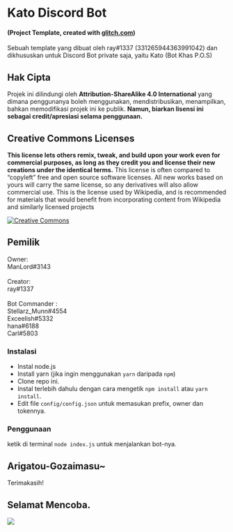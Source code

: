 # Kato Discord Bot 
#### (Project Template, created with [glitch.com](https://glitch.com))

Sebuah template yang dibuat oleh ray#1337 (331265944363991042) dan dikhususkan untuk Discord Bot private saja, yaitu Kato (Bot Khas P.O.S)

## Hak Cipta
Projek ini dilindungi oleh **Attribution-ShareAlike 4.0 International** yang dimana penggunanya boleh menggunakan, mendistribusikan, menampilkan, bahkan
memodifikasi projek ini ke publik. __Namun, biarkan lisensi ini sebagai credit/apresiasi selama penggunaan.__

## Creative Commons Licenses
**This license lets others remix, tweak, and build upon your work even for commercial purposes, as long as they credit you and license their new creations under the identical terms.** This license is often compared to “copyleft” free and open source software licenses. All new works based on yours will carry the same license, so any derivatives will also allow commercial use. This is the license used by Wikipedia, and is recommended for materials that would benefit from incorporating content from Wikipedia and similarly licensed projects

[![Creative Commons](https://i.creativecommons.org/l/by-sa/4.0/88x31.png)](https://creativecommons.org/licenses/by-sa/4.0/ "Redirect to Creative Commons")

## Pemilik
Owner:  <br>
ManLord#3143 <br>
<br>
Creator:  <br>
ray#1337 <br>
<br>
Bot Commander :  <br>
Stellarz_Munn#4554 <br>
Exceelish#5332 <br>
hana#6188 <br>
Carl#5803 <br>


### Instalasi
- Instal node.js
- Install yarn (jika ingin menggunakan `yarn` daripada `npm`)
- Clone repo ini.
- Instal terlebih dahulu dengan cara mengetik `npm install` atau `yarn install`.<br>
- Edit file `config/config.json` untuk memasukan prefix, owner dan tokennya.

### Penggunaan
ketik di terminal `node index.js` untuk menjalankan bot-nya.


## Arigatou-Gozaimasu~
Terimakasih!

## Selamat Mencoba.
![](https://cdn.discordapp.com/attachments/519859252966457369/735280356441456641/4c64e343e788251fb15dac0f4c557337.gif)
